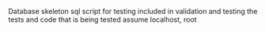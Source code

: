 Database skeleton sql script for testing included in validation and testing
the tests and code that is being tested assume localhost, root
